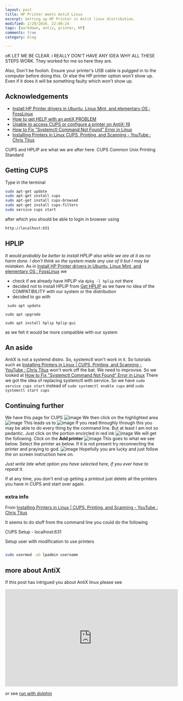 ```yaml
---
layout: post
title: HP Printer meets AntiX Linux
excerpt: Setting up HP Printer in AntiX linux distribution.
modified: 2/29/2016, 22:00:24
tags: [markdown, antix, printer, HP]
comments: true
category: blog

---
```


oK LET ME BE CLEAR. i REALLY DON'T HAVE ANY IDEA WHY ALL THESE STEPS WORK.
They worked for me so here they are. 

Also, Don't be foolish. Ensure your printer's USB cable is pulgged in to the computer before doing this. Or else the HP printer option won't show up. Even if it does it will be something faulty which won't show up.

## Acknowledgements
- [Install HP Printer drivers in Ubuntu, Linux Mint, and elementary OS : FossLinux](https://www.fosslinux.com/1547/install-hp-printer-drivers-in-ubuntu-linux-mint-and-elementary-os.htm)
- [How to get HELP with an antiX PROBLEM](https://www.antixforum.com/forums/topic/how-to-get-help-with-an-antix-problem/)
- [Unable to access CUPS or configure a printer on AntiX-19](https://www.antixforum.com/forums/topic/unable-to-access-cups-or-configure-a-printer-on-antix-19/)
- [How to Fix "Systemctl Command Not Found" Error in Linux](https://allthings.how/how-to-fix-systemctl-command-not-found-error-in-linux/)
- [Installing Printers in Linux CUPS, Printing, and Scanning - YouTube : Chris Titus](https://www.youtube.com/watch?v=En2DJAMpwmY&pp=ygUcaHAgcHJpbnRlciBub3Qgd29ya2luZyBsaW51eA%3D%3D)


CUPS and HPLIP are what we are after here.
CUPS Common Unix Printing Standard

## Getting CUPS
Type in the terminal
```bash
sudo apt-get update
sudo apt-get install cups
sudo apt-get install cups-browsed
sudo apt-get install cups-filters
sudo service cups start
```

after which you should be able to login in browser using

```html
http://localhost:631
```
## HPLIP
*It would probably be better to install HPLIP also while we are at it as no harm done.
I don't think so the system made any use of it but I may be mistaken.*
As in [Install HP Printer drivers in Ubuntu, Linux Mint, and elementary OS : FossLinux](https://www.fosslinux.com/1547/install-hp-printer-drivers-in-ubuntu-linux-mint-and-elementary-os.htm)
we 
- check if we already have HPLIP via `dpkg -l hplip` *not there*
- decided not to install HPLIP from [Get HPLIP](https://developers.hp.com/hp-linux-imaging-and-printing/gethplip) as we have no idea of the COMPATIBILITY with our system or the distribution
- decided to go with 
 
` sudo apt update`
 
 `sudo apt upgrade`
   
 `sudo apt install hplip hplip-gui`
   
   as we felt it would be more compatible with our system


## An aside
AntiX is not a systemd distro. So, systemctl won't work in it. So tutorials such as [Installing Printers in Linux | CUPS, Printing, and Scanning - YouTube : Chris Titus](https://www.youtube.com/watch?v=En2DJAMpwmY&pp=ygUcaHAgcHJpbnRlciBub3Qgd29ya2luZyBsaW51eA%3D%3D)
won't work off the bat. We need to improvise. So we looked at [How to Fix "Systemctl Command Not Found" Error in Linux](https://allthings.how/how-to-fix-systemctl-command-not-found-error-in-linux/)
There we got the idea of replacing systemctl with service.
So we have `sudo service cups start` instead of `sudo systemctl enable cups`
and `sudo systemctl start cups`

## Continuing further
We have this page for CUPS
![image](https://github.com/TejasAvinashShetty/silvercloud/assets/27445854/98cd139d-a363-4667-84fa-36f6a7268ce4)
We then click on the highlighted area ![image](https://github.com/TejasAvinashShetty/silvercloud/assets/27445854/0406d58b-fa38-4f58-859b-5505de8546d3)
This leads us to ![image](https://github.com/TejasAvinashShetty/silvercloud/assets/27445854/63472cff-8c25-457f-a344-2144f92bb400)
If you read throughly through this you may be able to do every thing by the command line.
But at least I am not so pedantic.
Just click on the portion  encircled in red ink
![image](https://github.com/TejasAvinashShetty/silvercloud/assets/27445854/9e33f23b-7468-4c0d-8495-47283e3f7bc1)
We will get the following. Click on the **Add printer**
![image](https://github.com/TejasAvinashShetty/silvercloud/assets/27445854/05f071a3-df2b-476c-acdc-a515944c2bbc)
This goes to what we see below. Select the printer as below. If it is not present try reconnecting the printer and praying to god.
![image](https://github.com/TejasAvinashShetty/silvercloud/assets/27445854/c452b75a-3972-4686-a2a7-7427f986a54a)
Hopefully you are lucky and just follow the on screen instruction here on.

*Just write late what option you have selected here, if you ever have to repeat it.*

If at any time, you don't end up getiing a printout just  delete all the printers you have in CUPS and start over again.


### extra info 
From [Installing Printers in Linux | CUPS, Printing, and Scanning - YouTube : Chris Titus](https://www.youtube.com/watch?v=En2DJAMpwmY&pp=ygUcaHAgcHJpbnRlciBub3Qgd29ya2luZyBsaW51eA%3D%3D)

It seems to do stuff from the command line you could do the following

CUPS Setup - localhost:631

Setup user with modification to use printers

```bash

sudo usermod -aG lpadmin username
```
## more about AntiX
If this post has intrigued you about AntiX linux please see

<iframe width="560" height="315" src="https://www.youtube.com/embed/JCTaUAP6sSg" title="YouTube video player" frameborder="0" allow="accelerometer; autoplay; clipboard-write; encrypted-media; gyroscope; picture-in-picture; web-share" allowfullscreen></iframe>

or see [run with dolphin ](https://www.youtube.com/@runwiththedolphin)
